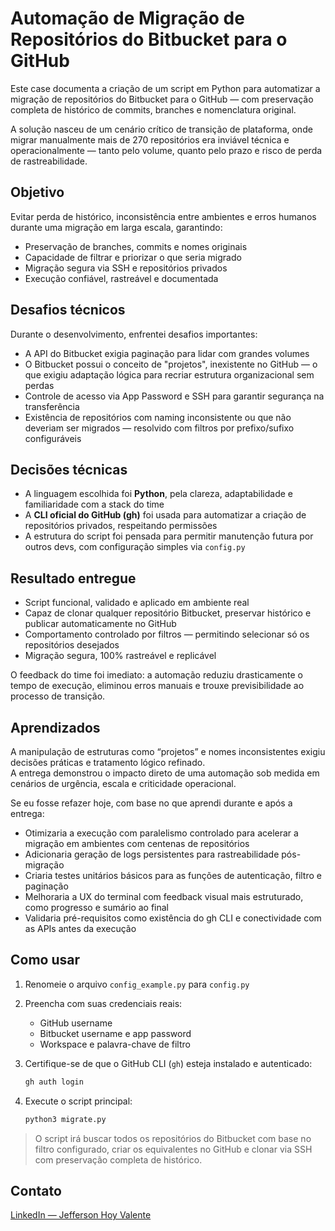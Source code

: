 # Automação de Migração de Repositórios do Bitbucket para o GitHub

Este case documenta a criação de um script em Python para automatizar a migração de repositórios do Bitbucket para o GitHub — com preservação completa de histórico de commits, branches e nomenclatura original.

A solução nasceu de um cenário crítico de transição de plataforma, onde migrar manualmente mais de 270 repositórios era inviável técnica e operacionalmente — tanto pelo volume, quanto pelo prazo e risco de perda de rastreabilidade.

## Objetivo

Evitar perda de histórico, inconsistência entre ambientes e erros humanos durante uma migração em larga escala, garantindo:

- Preservação de branches, commits e nomes originais
- Capacidade de filtrar e priorizar o que seria migrado
- Migração segura via SSH e repositórios privados
- Execução confiável, rastreável e documentada

## Desafios técnicos

Durante o desenvolvimento, enfrentei desafios importantes:

- A API do Bitbucket exigia paginação para lidar com grandes volumes
- O Bitbucket possui o conceito de "projetos", inexistente no GitHub — o que exigiu adaptação lógica para recriar estrutura organizacional sem perdas
- Controle de acesso via App Password e SSH para garantir segurança na transferência
- Existência de repositórios com naming inconsistente ou que não deveriam ser migrados — resolvido com filtros por prefixo/sufixo configuráveis

## Decisões técnicas

- A linguagem escolhida foi **Python**, pela clareza, adaptabilidade e familiaridade com a stack do time
- A **CLI oficial do GitHub (gh)** foi usada para automatizar a criação de repositórios privados, respeitando permissões
- A estrutura do script foi pensada para permitir manutenção futura por outros devs, com configuração simples via `config.py`

## Resultado entregue

- Script funcional, validado e aplicado em ambiente real
- Capaz de clonar qualquer repositório Bitbucket, preservar histórico e publicar automaticamente no GitHub
- Comportamento controlado por filtros — permitindo selecionar só os repositórios desejados
- Migração segura, 100% rastreável e replicável

O feedback do time foi imediato: a automação reduziu drasticamente o tempo de execução, eliminou erros manuais e trouxe previsibilidade ao processo de transição.

## Aprendizados

A manipulação de estruturas como “projetos” e nomes inconsistentes exigiu decisões práticas e tratamento lógico refinado.  
A entrega demonstrou o impacto direto de uma automação sob medida em cenários de urgência, escala e criticidade operacional.

Se eu fosse refazer hoje, com base no que aprendi durante e após a entrega:

- Otimizaria a execução com paralelismo controlado para acelerar a migração em ambientes com centenas de repositórios
- Adicionaria geração de logs persistentes para rastreabilidade pós-migração
- Criaria testes unitários básicos para as funções de autenticação, filtro e paginação
- Melhoraria a UX do terminal com feedback visual mais estruturado, como progresso e sumário ao final
- Validaria pré-requisitos como existência do gh CLI e conectividade com as APIs antes da execução

## Como usar

1. Renomeie o arquivo `config_example.py` para `config.py`
2. Preencha com suas credenciais reais:
   - GitHub username
   - Bitbucket username e app password
   - Workspace e palavra-chave de filtro

3. Certifique-se de que o GitHub CLI (`gh`) esteja instalado e autenticado:
   ```bash
   gh auth login
   ```

4. Execute o script principal:
   ```bash
   python3 migrate.py
   ```

> O script irá buscar todos os repositórios do Bitbucket com base no filtro configurado, criar os equivalentes no GitHub e clonar via SSH com preservação completa de histórico.

## Contato

[LinkedIn — Jefferson Hoy Valente](https://www.linkedin.com/in/jefferson-hoy-valente/)
